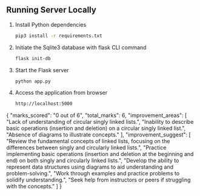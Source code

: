 ## Running Server Locally

1. Install Python dependencies
    ```sh
    pip3 install -r requirements.txt
    ```
1. Initiate the Sqlite3 database with flask CLI command
    ```sh
    flask init-db
1. Start the Flask server
    ```sh
    python app.py
    ```
1. Access the application from browser
    ```sh
    http://localhost:5000
    ```





{
  "marks_scored": "0 out of 6",
  "total_marks": 6,
  "improvement_areas": [
    "Lack of understanding of circular singly linked lists.",
    "Inability to describe basic operations (insertion and deletion) on a circular singly linked list.",
    "Absence of diagrams to illustrate concepts."
  ],
  "improvement_suggest": [
    "Review the fundamental concepts of linked lists, focusing on the differences between singly and circularly linked lists.",
    "Practice implementing basic operations (insertion and deletion at the beginning and end) on both singly and circularly linked lists.",
    "Develop the ability to represent data structures using diagrams to aid understanding and problem-solving.",
    "Work through examples and practice problems to solidify understanding.",
    "Seek help from instructors or peers if struggling with the concepts."
  ]
}